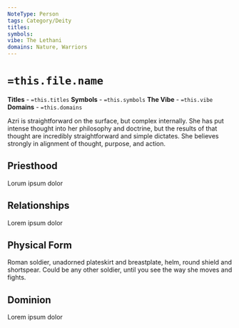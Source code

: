 ```yaml
---
NoteType: Person
tags: Category/Deity
titles:
symbols:
vibe: The Lethani
domains: Nature, Warriors
---
```


# `=this.file.name`
**Titles** - `=this.titles`
**Symbols** - `=this.symbols`
**The Vibe** - `=this.vibe`
**Domains** - `=this.domains`

Azri is straightforward on the surface, but complex internally. She has put intense thought into her philosophy and doctrine, but the results of that thought are incredibly straightforward and simple dictates. She believes strongly in alignment of thought, purpose, and action.

## Priesthood
Lorum ipsum dolor

## Relationships
Lorem ipsum dolor

## Physical Form
Roman soldier, unadorned plateskirt and breastplate, helm, round shield and shortspear. Could be any other soldier, until you see the way she moves and fights.

## Dominion
Lorem ipsum dolor